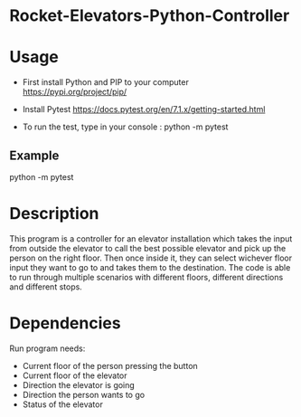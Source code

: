# Rocket-Elevators-Python-Controller

# Usage
- First install Python and PIP to your computer
  https://pypi.org/project/pip/
  
- Install Pytest
  https://docs.pytest.org/en/7.1.x/getting-started.html
  
- To run the test, type in your console : python -m pytest

## Example

python -m pytest

# Description
This program is a controller for an elevator installation which takes the input from outside the elevator to call the best possible elevator and pick up the person on the right floor. Then once inside it, they can select wichever floor input they want to go to and takes them to the destination. The code is able to run through multiple scenarios with different floors, different directions and different stops.

# Dependencies
Run program needs:
- Current floor of the person pressing the button
- Current floor of the elevator
- Direction the elevator is going
- Direction the person wants to go
- Status of the elevator

